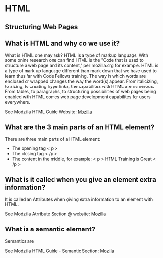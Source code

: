 # **HTML**
## **Structuring Web Pages**

## **What is HTML and why do we use it?**
What is HTML one may ask? HTML is a type of markup language. With some onine research one can find HTML is the "Code that is used to structure a web page and its content," per mozilla.org for example. HTML is a type of mark up language different than mark down that we have used to learn thus far with Code Fellows training. The way in which words are enclosed or wrapped changes the way the word(s) appear. From italicizing, to sizing, to creating hyperlinks, the capabilites with HTML are numerous. From tables, to paragraphs, to structuring possibilities of web pages being enabled with HTML comes web page development capabilites for users everywhere.

See Modzilla HTML Guide Website: [Mozilla](https://developer.mozilla.org/en-US/docs/Learn/Getting_started_with_the_web/HTML_basics)


## **What are the 3 main parts of an HTML element?**
There are three main parts of a HTML element:
- The opening tag < p >
- The closing tag < /p > 
- The content in the middle, for example: < p > HTML Training is Great < /p >
 
## **What is it called when you give an element extra information?**
It is called an Attributes when giving extra information to an element with HTML. 

See Modzilla Atrribute Section @ website: [Mozilla](https://developer.mozilla.org/en-US/docs/Glossary/Attribute)

## **What is a semantic element?**
Semantics are 

See Modzilla HTML Guide - Semantic Section: [Mozilla](https://developer.mozilla.org/en-US/docs/Glossary/Semantics)
